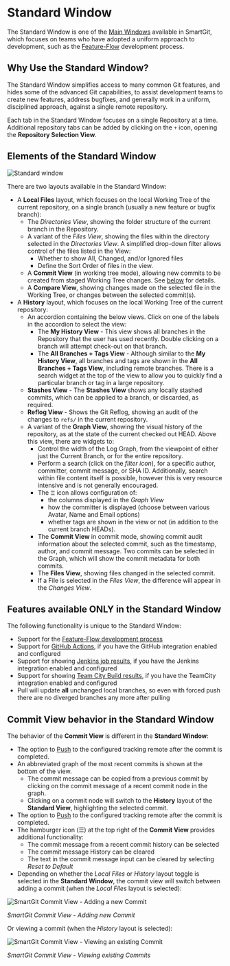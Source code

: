# Standard Window

The Standard Window is one of the [Main Windows](Main-Windows.md) available in SmartGit, which focuses on teams who have adopted a uniform approach to development, such as the [Feature-Flow](../DevelopmentProcesses/Feature-Flow.md) development process.

## Why Use the Standard Window?

The Standard Window simplifies access to many common Git features, and hides some of the advanced Git capabilities, to assist development teams to create new features, address bugfixes, and generally work in a uniform, disciplined approach, against a single remote repository.

Each tab in the Standard Window focuses on a single Repository at a time. Additional repository tabs can be added by clicking on the `+` icon, opening the **Repository Selection View**.

## Elements of the Standard Window

![Standard window](../images/Standard-window.png)

There are two layouts available in the Standard Window:

- A **Local Files** layout, which focuses on the local Working Tree of the current repository, on a single branch (usually a new feature or bugfix branch):
    - The *Directories View*, showing the folder structure of the current branch in the Repository.
    - A variant of the *Files View*, showing the files within the directory selected in the *Directories View*. A simplified drop-down filter allows control of the files listed in the View:
        - Whether to show All, Changed, and/or Ignored files
        - Define the Sort Order of files in the view.
    - A **Commit View** (in working tree mode), allowing new commits to be created from staged Working Tree changes. See [below](#commit-view-behavior-in-the-standard-window) for details.
    - A **Compare View**, showing changes made on the selected file in the Working Tree, or changes between the selected commit(s).
- A **History** layout, which focuses on the local Working Tree of the current repository:
    - An accordion containing the below views. Click on one of the labels in the accordion to select the view:
        - The **My History View** - This view shows all branches in the Repository that the user has used recently. Double clicking on a branch will attempt check-out on that branch.
        - The **All Branches + Tags View** - Although similar to the **My History View**, all branches and tags are shown in the **All Branches + Tags View**, including remote branches. There is a search widget at the top of the view to allow you to quickly find a particular branch or tag in a large repository.
    - **Stashes View** - The **Stashes View** shows any locally stashed commits, which can be applied to a branch, or discarded, as required.
    - **Reflog View** - Shows the Git Reflog, showing an audit of the changes to `refs/` in the current repository.
  - A variant of the **Graph View**, showing the visual history of the repository, as at the state of the current checked out HEAD. Above this view, there are widgets to:
    - Control the width of the Log Graph, from the viewpoint of either just the Current Branch, or for the entire repository.
    - Perform a search (click on the *filter icon*), for a specific author, committer, commit message, or SHA ID. Additionally, search within file content itself is possible, however this is very resource intensive and is not generally encouraged.
    - The `☰` icon allows configuration of:
        - the columns displayed in the *Graph View*
        - how the committer is displayed (choose between various Avatar, Name and Email options)
        - whether tags are shown in the view or not (in addition to the current branch HEADs).
    - The **Commit View** in commit mode, showing commit audit information about the selected commit, such as the timestamp, author, and commit message.
      Two commits can be selected in the Graph, which will show the commit metadata for both commits.
    - The **Files View**, showing files changed in the selected commit.
    - If a File is selected in the *Files View*, the difference will appear in the *Changes View*.

## Features available ONLY in the Standard Window

The following functionality is unique to the Standard Window:

- Support for the [Feature-Flow development process](../DevelopmentProcesses/Feature-Flow.md)
- Support for [GitHub Actions](../Integrations/GitHub-Actions.md), if you have the GitHub integration enabled and configured
- Support for showing [Jenkins job results](../Integrations/Jenkins.md), if you have the Jenkins integration enabled and configured
- Support for showing [Team City Build results](../Integrations/TeamCity.md), if you have the TeamCity integration enabled and configured
- Pull will update **all** unchanged local branches, so even with forced push there are no diverged branches any more after pulling

## Commit View behavior in the Standard Window
The behavior of the **Commit View** is different in the **Standard Window**:

  - The option to [Push](Repository/Synchronizing-with-Remote-Repositories.md#push) to the configured tracking remote after the commit is completed.
  - An abbreviated graph of the most recent commits is shown at the bottom of the view.
    - The commit message can be copied from a previous commit by clicking on the commit message of a recent commit node in the graph.
    - Clicking on a commit node will switch to the **History** layout of the **Standard View**, highlighting the selected commit.
  - The option to [Push](Repository/Synchronizing-with-Remote-Repositories.md#push) to the configured tracking remote after the commit is completed.
  - The hamburger icon (☰) at the top right of the **Commit View** provides additional functionality:
    - The commit message from a recent commit history can be selected
    - The commit message History can be cleared
    - The text in the commit message input can be cleared by selecting *Reset to Default*
  - Depending on whether the *Local Files* or *History* layout toggle is selected in the **Standard Window**, the commit view will switch between adding a commit (when the *Local Files* layout is selected):

![SmartGit Commit View - Adding a new Commit](../images/Commit-View-Add-Commit.png)

*SmartGit Commit View - Adding new Commit*

Or viewing a commit (when the *History* layout is selected):
    
![SmartGit Commit View - Viewing an existing Commit](../images/Commit-View-Show-Mode.png)

*SmartGit Commit View - Viewing existing Commits*



